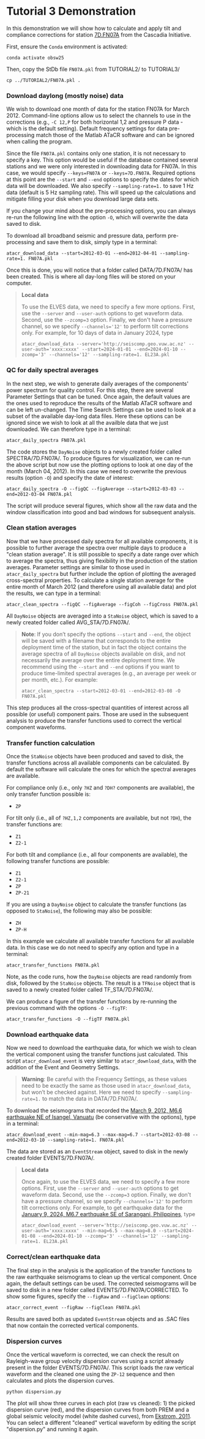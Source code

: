 # Tutorial 3 Demonstration

In this demonstration we will show how to calculate and apply tilt and compliance corrections for station
[7D.FN07A](https://ds.iris.edu/gmap/#network=7D&station=FN07A&planet=earth) from the Cascadia Initiative.

First, ensure the `Conda` environment is activated:

```
conda activate obsw25
```

Then, copy the StDb file `FN07A.pkl` from TUTORIAL2/ to TUTORIAL3/

```
cp ../TUTORIAL2/FN07A.pkl .
```

### Download daylong (mostly noise) data

We wish to download one month of data for the station FN07A for March 2012. Command-line options allow us to select the channels to use in the corrections (e.g., `-C 12,P` for both horizontal 1,2 and pressure P data - which is the default setting). Default frequency settings for data pre-processing match those of the Matlab ATaCR software and can be ignored when calling the program. 

Since the file `FN07A.pkl` contains only one station, it is not necessary to specify a key. This option would be useful if the database contained several stations and we were only interested in downloading data for FN07A. In this case, we would specify `--keys=FN07A` or `--keys=7D.FN07A`. Required options at this point are the `--start` and `--end` options to specify the dates for which data will be downloaded. We also specify `--sampling-rate=1.` to save 1 Hz data (default is 5 Hz sampling rate). This will speed up the calculations and mitigate filling your disk when you download large data sets.

If you change your mind about the pre-processing options, you can always re-run the following line with the option `-O`, which will overwrite the data saved to disk.

To download all broadband seismic and pressure data, perform pre-processing and save them to disk, simply type in a terminal:

```
atacr_download_data --start=2012-03-01 --end=2012-04-01 --sampling-rate=1. FN07A.pkl
```

Once this is done, you will notice that a folder called DATA/7D.FN07A/ has been created. This is where all day-long files will be stored on your computer.

> **Local data**
>
> To use the ELVES data, we need to specify a few more options. First, use the `--server` and `--user-auth` options to get waveform data. Second, use the `--zcomp=3` option. Finally, we don't have a pressure channel, so we specify `--channels='12'` to perform tilt corrections only. For example, for 10 days of data in January 2024, type
> ```
> atacr_download_data --server='http://seiscomp.geo.vuw.ac.nz' --user-auth='xxxx:xxxx' --start=2024-01-01 --end=2024-01-10 --zcomp='3' --channels='12' --sampling-rate=1. EL23A.pkl
> ```

### QC for daily spectral averages

In the next step, we wish to generate daily averages of the components' power spectrum for quality control. For this step, there are several Parameter Settings that can be tuned. Once again, the default values are the ones used to reproduce the results of the Matlab ATaCR software and can be left un-changed. The Time Search Settings can be used to look at a subset of the available day-long data files. Here these options can be ignored since we wish to look at all the availble data that we just downloaded. We can therefore type in a terminal:

```
atacr_daily_spectra FN07A.pkl
```

The code stores the `DayNoise` objects to a newly created folder called SPECTRA/7D.FN07A/. To produce figures for visualization, we can re-run the above script but now use the plotting options to look at one day of the month (March 04, 2012). In this case we need to overwrite the previous results (option `-O`) and specify the date of interest:

```
atacr_daily_spectra -O --figQC --figAverage --start=2012-03-03 --end=2012-03-04 FN07A.pkl
```

The script will produce several figures, which show all the raw data and the window classification into good and bad windows for subsequent analysis.

### Clean station averages

Now that we have processed daily spectra for all available components, it is possible to further average the spectra over multiple days to produce a "clean station average". It is still possible to specify a date range over which to average the spectra, thus giving flexibility in the production of the station averages. Parameter settings are similar to those used in `atacr_daily_spectra` but further include the option of plotting the averaged cross-spectral properties. To calculate a single station average for the entire month of March 2012 (and therefore using all available data) and plot the results, we can type in a terminal:

```
atacr_clean_spectra --figQC --figAverage --figCoh --figCross FN07A.pkl
```

All `DayNoise` objects are averaged into a `StaNoise` object, which is saved to a newly created folder called AVG_STA/7D.FN07A/.

> **Note**: If you don’t specify the options `--start` and `--end`, the object will be saved with a filename that corresponds to the entire deployment time of the station, but in fact the object contains the average spectra of all `DayNoise` objects available on disk, and not necessarily the average over the entire deployment time. We recommend using the `--start` and `--end` options if you want to produce time-limited spectral averages (e.g., an average per week or per month, etc.). For example:
> ```
> atacr_clean_spectra --start=2012-03-01 --end=2012-03-08 -O FN07A.pkl
> ```

This step produces all the cross-spectral quantities of interest across all possible (or useful) component pairs. Those are used in the subsequent analysis to produce the transfer functions used to correct the vertical component waveforms.

### Transfer function calculation

Once the `StaNoise` objects have been produced and saved to disk, the transfer functions across all available components can be calculated. By default the software will calculate the ones for which the spectral averages are available.

For compliance only (i.e., only `?HZ` and `?DH?` components are available), the only transfer function possible is:

- `ZP`

For tilt only (i.e., all of `?HZ,1,2` components are available, but not `?DH`), the transfer functions are:

- `Z1`
- `Z2-1`

For both tilt and compliance (i.e., all four components are available), the following transfer functions are possible:

- `Z1`
- `Z2-1`
- `ZP`
- `ZP-21`

If you are using a `DayNoise` object to calculate the transfer functions (as opposed to `StaNoise`), the following may also be possible:

- `ZH`
- `ZP-H`

In this example we calculate all available transfer functions for all available data. In this case we do not need to specify any option and type in a terminal:

```
atacr_transfer_functions FN07A.pkl
```

Note, as the code runs, how the `DayNoise` objects are read randomly from disk, followed by the `StaNoise` objects. The result is a `TFNoise` object that is saved to a newly created folder called TF_STA/7D.FN07A/.

We can produce a figure of the transfer functions by re-running the previous command with the options `-O --figTF`:

```
atacr_transfer_functions -O --figTF FN07A.pkl
```

### Download earthquake data

Now we need to download the earthquake data, for which we wish to clean the vertical component using the transfer functions just calculated. This script `atacr_download_event` is very similar to `atacr_download_data`, with the addition of the Event and Geometry Settings.

> **Warning**: Be careful with the Frequency Settings, as these values need to be exactly the same as those used in `atacr_download_data`, but won’t be checked against. Here we need to specify `--sampling-rate=1.` to match the data in DATA/7D.FN07A/.

To download the seismograms that recorded the [March 9, 2012, M6.6 earthquake NE of Isangel, Vanuatu](https://earthquake.usgs.gov/earthquakes/eventpage/usp000jfzj/executive) (be conservative with the options), type in a terminal:

```
atacr_download_event --min-mag=6.3 --max-mag=6.7 --start=2012-03-08 --end=2012-03-10 --sampling-rate=1. FN07A.pkl
```

The data are stored as an `EventStream` object, saved to disk in the newly created folder EVENTS/7D.FN07A/.

> **Local data**
>
> Once again, to use the ELVES data, we need to specify a few more options. First, use the `--server` and `--user-auth` options to get waveform data. Second, use the `--zcomp=3` option. Finally, we don't have a pressure channel, so we specify `--channels='12'` to perform tilt corrections only. For example, to get earthquake data for the [January 9, 2024, M6.7 earthquake SE of Sarangani, Philippines](https://earthquake.usgs.gov/earthquakes/eventpage/us6000m2jp/executive), type
> ```
> atacr_download_event --server='http://seiscomp.geo.vuw.ac.nz' --user-auth='xxxx:xxxx' --min-mag=6.5 --max-mag=8.0 --start=2024-01-08 --end=2024-01-10 --zcomp='3' --channels='12' --sampling-rate=1. EL23A.pkl
> ```

### Correct/clean earthquake data

The final step in the analysis is the application of the transfer functions to the raw earthquake seismograms to clean up the vertical component. Once again, the default settings can be used. The corrected seismograms will be saved to disk in a new folder called EVENTS/7D.FN07A/CORRECTED. To show some figures, specify the `--figRaw` and `--figClean` options:

```
atacr_correct_event --figRaw --figClean FN07A.pkl
```

Results are saved both as updated `EventStream` objects and as .SAC files that now contain the corrected vertical components.

### Dispersion curves

Once the vertical waveform is corrected, we can check the result on Rayleigh-wave group velocity dispersion curves using a script already present in the folder EVENTS/7D.FN07A/. This script loads the raw vertical waveform and the cleaned one using the `ZP-12` sequence and then calculates and plots the dispersion curves. 

```
python dispersion.py
```

The plot will show three curves in each plot (raw vs cleaned): 1) the picked dispersion curve (red), and the dispersion curves from both PREM and a global seismic velocity model (white dashed curves), from [Ekstrom, 2011](https://www.ldeo.columbia.edu/~ekstrom/Projects/SWP/GDM52.html). You can select a different "cleaned" vertical waveform by editing the script "dispersion.py" and running it again.